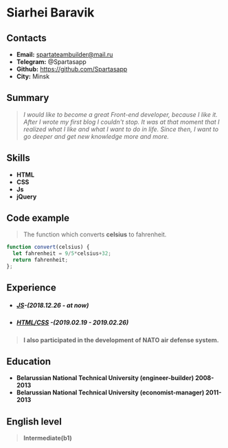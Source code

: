# Siarhei Baravik

## Contacts 
  
  + __Email:__   spartateambuilder@mail.ru 
  + __Telegram:__  @Spartasapp
  + __Github:__  https://github.com/Spartasapp 
  + __City:__  Minsk 

## Summary
> *I would like to become a great Front-end developer, because I like it.
> After I wrote my first blog I couldn't stop. 
> It was at that moment that I realized what I like and what I want to do in life. 
> Since then, I want to go deeper and get new knowledge more and more.*

## Skills
+ __HTML__
+ __CSS__
+ __Js__
+ __jQuery__

## Code example
>The function which converts **celsius** to fahrenheit. 
```Javascript
function convert(celsius) {
  let fahrenheit = 9/5*celsius+32;
  return fahrenheit;
};
```

## Experience

+ ##### [JS](https://www.sololearn.com/Certificate/1024-12062746/pdf/ "Certificate")-(2018.12.26 - at now)
+ ##### [HTML/CSS](https://www.codecademy.com/Spartasapp "Achievments") -(2019.02.19 - 2019.02.26)
> __I also participated in the development of NATO air defense system.__

## Education
+ **Belarussian National Technical University (engineer-builder)  2008-2013**
+ **Belarussian National Technical University (economist-manager) 2011-2013**

## English level
 > **Intermediate(b1)** 